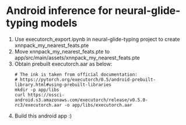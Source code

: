 # Android inference for neural-glide-typing models

1. Use executorch_export.ipynb in neural-glide-typing project to create xnnpack_my_nearest_feats.pte 
2. Move xnnpack_my_nearest_feats.pte to app/src/main/assets/xnnpack_my_nearest_feats.pte
3. Obtain prebuilt executorch.aar as below:
    ```shell
    # The ink is taken from official documentation: 
    # https://pytorch.org/executorch/0.5/android-prebuilt-library.html#using-prebuilt-libraries
    mkdir -p app/libs
    curl https://ossci-android.s3.amazonaws.com/executorch/release/v0.5.0-rc3/executorch.aar -o app/libs/executorch.aar
    ```
4. Build this android app :)
